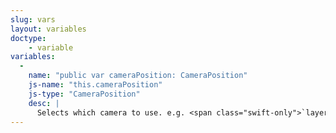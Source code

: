 ```yaml
---
slug: vars
layout: variables
doctype:
    - variable
variables:
  -
    name: "public var cameraPosition: CameraPosition"
    js-name: "this.cameraPosition"
    js-type: "CameraPosition"
    desc: |
      Selects which camera to use. e.g. <span class="swift-only">`layer.cameraPosition = .Front`</span><span class="js-only">`layer.cameraPosition = CameraPosition.Front`</span>
---
```

